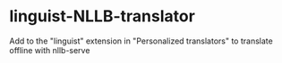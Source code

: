 # linguist-NLLB-translator
Add to the "linguist" extension in "Personalized translators" to translate offline with nllb-serve
